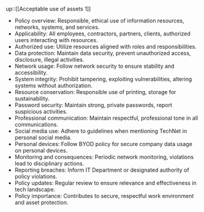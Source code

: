 up::[[Acceptable use of assets 1]]

- Policy overview: Responsible, ethical use of information resources, networks, systems, and services.
- Applicability: All employees, contractors, partners, clients, authorized users interacting with resources.
- Authorized use: Utilize resources aligned with roles and responsibilities.
- Data protection: Maintain data security, prevent unauthorized access, disclosure, illegal activities.
- Network usage: Follow network security to ensure stability and accessibility.
- System integrity: Prohibit tampering, exploiting vulnerabilities, altering systems without authorization.
- Resource conservation: Responsible use of printing, storage for sustainability.
- Password security: Maintain strong, private passwords, report suspicious activities.
- Professional communication: Maintain respectful, professional tone in all communications.
- Social media use: Adhere to guidelines when mentioning TechNet in personal social media.
- Personal devices: Follow BYOD policy for secure company data usage on personal devices.
- Monitoring and consequences: Periodic network monitoring, violations lead to disciplinary actions.
- Reporting breaches: Inform IT Department or designated authority of policy violations.
- Policy updates: Regular review to ensure relevance and effectiveness in tech landscape.
- Policy importance: Contributes to secure, respectful work environment and asset protection.